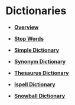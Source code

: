 # Dictionaries<a name="EN-US_TOPIC_0242370497"></a>

-   **[Overview](overview-19.md)**  

-   **[Stop Words](stop-words.md)**  

-   **[Simple Dictionary](simple-dictionary.md)**  

-   **[Synonym Dictionary](synonym-dictionary.md)**  

-   **[Thesaurus Dictionary](thesaurus-dictionary.md)**  

-   **[Ispell Dictionary](ispell-dictionary.md)**  

-   **[Snowball Dictionary](snowball-dictionary.md)**  


